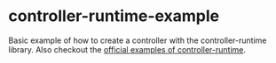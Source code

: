 # controller-runtime-example

Basic example of how to create a controller with the controller-runtime library.
Also checkout the [official examples of controller-runtime](https://github.com/kubernetes-sigs/controller-runtime/tree/master/examples).
